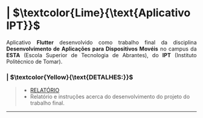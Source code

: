 # | $\textcolor{Lime}{\text{Aplicativo IPT}}$

<p align = "justify">
    Aplicativo <b>Flutter</b> desenvolvido como trabalho final da disciplina <b>Desenvolvimento de Aplicações para Dispositivos Movéis</b> no campus da <b>ESTA</b> (Escola Superior de Tecnologia de Abrantes), do <b>IPT</b> (Instituto Politécnico de Tomar).
</p>


### | $\textcolor{Yellow}{\text{DETALHES:}}$
> * [RELATÓRIO](/Relatorio%20Trabalho%20Final%20DADM%20[V.1.1.0].pdf)
> * Relatório e instruções acerca do desenvolvimento do projeto do trabalho final.

---